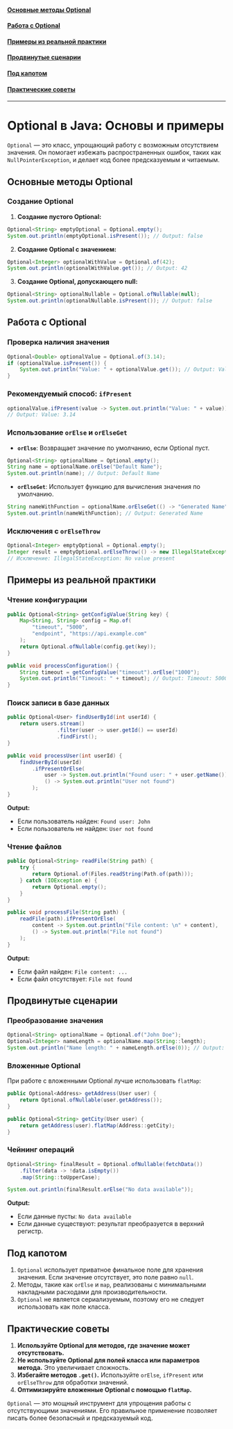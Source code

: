 #### [Основные методы Optional](#Основные-методы-optional-1)
#### [Работа с Optional](#Работа-с-optional-1)
#### [Примеры из реальной практики](#Примеры-из-реальной-практики-1)
#### [Продвинутые сценарии](#Продвинутые-сценарии-1)
#### [Под капотом](#Под-капотом-1)
#### [Практические советы](#Практические-советы-1)

---
# Optional в Java: Основы и примеры

`Optional` — это класс, упрощающий работу с возможным отсутствием значения. Он помогает избежать распространенных ошибок, таких как `NullPointerException`, и делает код более предсказуемым и читаемым.

## Основные методы Optional

### Создание Optional

1. **Создание пустого Optional:**

```java
Optional<String> emptyOptional = Optional.empty();
System.out.println(emptyOptional.isPresent()); // Output: false
```

2. **Создание Optional с значением:**

```java
Optional<Integer> optionalWithValue = Optional.of(42);
System.out.println(optionalWithValue.get()); // Output: 42
```

3. **Создание Optional, допускающего null:**

```java
Optional<String> optionalNullable = Optional.ofNullable(null);
System.out.println(optionalNullable.isPresent()); // Output: false
```

## Работа с Optional

### Проверка наличия значения

```java
Optional<Double> optionalValue = Optional.of(3.14);
if (optionalValue.isPresent()) {
    System.out.println("Value: " + optionalValue.get()); // Output: Value: 3.14
}
```

### Рекомендуемый способ: `ifPresent`

```java
optionalValue.ifPresent(value -> System.out.println("Value: " + value));
// Output: Value: 3.14
```

### Использование `orElse` и `orElseGet`

- **`orElse`**: Возвращает значение по умолчанию, если Optional пуст.

```java
Optional<String> optionalName = Optional.empty();
String name = optionalName.orElse("Default Name");
System.out.println(name); // Output: Default Name
```

- **`orElseGet`**: Использует функцию для вычисления значения по умолчанию.

```java
String nameWithFunction = optionalName.orElseGet(() -> "Generated Name");
System.out.println(nameWithFunction); // Output: Generated Name
```

### Исключения с `orElseThrow`

```java
Optional<Integer> emptyOptional = Optional.empty();
Integer result = emptyOptional.orElseThrow(() -> new IllegalStateException("No value present"));
// Исключение: IllegalStateException: No value present
```

## Примеры из реальной практики

### Чтение конфигурации

```java
public Optional<String> getConfigValue(String key) {
    Map<String, String> config = Map.of(
        "timeout", "5000",
        "endpoint", "https://api.example.com"
    );
    return Optional.ofNullable(config.get(key));
}

public void processConfiguration() {
    String timeout = getConfigValue("timeout").orElse("1000");
    System.out.println("Timeout: " + timeout); // Output: Timeout: 5000
}
```

### Поиск записи в базе данных

```java
public Optional<User> findUserById(int userId) {
    return users.stream()
                .filter(user -> user.getId() == userId)
                .findFirst();
}

public void processUser(int userId) {
    findUserById(userId)
        .ifPresentOrElse(
            user -> System.out.println("Found user: " + user.getName()),
            () -> System.out.println("User not found")
        );
}
```

**Output:**
- Если пользователь найден: `Found user: John`
- Если пользователь не найден: `User not found`

### Чтение файлов

```java
public Optional<String> readFile(String path) {
    try {
        return Optional.of(Files.readString(Path.of(path)));
    } catch (IOException e) {
        return Optional.empty();
    }
}

public void processFile(String path) {
    readFile(path).ifPresentOrElse(
        content -> System.out.println("File content: \n" + content),
        () -> System.out.println("File not found")
    );
}
```

**Output:**
- Если файл найден: `File content: ...`
- Если файл отсутствует: `File not found`

## Продвинутые сценарии

### Преобразование значения

```java
Optional<String> optionalName = Optional.of("John Doe");
Optional<Integer> nameLength = optionalName.map(String::length);
System.out.println("Name length: " + nameLength.orElse(0)); // Output: Name length: 8
```

### Вложенные Optional

При работе с вложенными Optional лучше использовать `flatMap`:

```java
public Optional<Address> getAddress(User user) {
    return Optional.ofNullable(user.getAddress());
}

public Optional<String> getCity(User user) {
    return getAddress(user).flatMap(Address::getCity);
}
```

### Чейнинг операций

```java
Optional<String> finalResult = Optional.ofNullable(fetchData())
    .filter(data -> !data.isEmpty())
    .map(String::toUpperCase);

System.out.println(finalResult.orElse("No data available"));
```

**Output:**
- Если данные пусты: `No data available`
- Если данные существуют: результат преобразуется в верхний регистр.

## Под капотом

1. `Optional` использует приватное финальное поле для хранения значения. Если значение отсутствует, это поле равно `null`.
2. Методы, такие как `orElse` и `map`, реализованы с минимальными накладными расходами для производительности.
3. `Optional` не является сериализуемым, поэтому его не следует использовать как поле класса.

## Практические советы

1. **Используйте Optional для методов, где значение может отсутствовать.**
2. **Не используйте Optional для полей класса или параметров метода.** Это увеличивает сложность.
3. **Избегайте методов `.get()`.** Используйте `orElse`, `ifPresent` или `orElseThrow` для обработки значений.
4. **Оптимизируйте вложенные Optional с помощью `flatMap`.**

`Optional` — это мощный инструмент для упрощения работы с отсутствующими значениями. Его правильное применение позволяет писать более безопасный и предсказуемый код.

